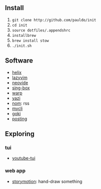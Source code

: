 ## Install

1. `git clone http://github.com/pauldo/init`
1. `cd init`
1. `source dotfiles/.appendshrc`
1. `installbrew`
1. `brew install stow`
1. `./init.sh`

## Software

- [helix](https://docs.helix-editor.com/master/)
- [lazyvim](https://www.lazyvim.org/configuration/lazy.nvim)
- [neovide](https://neovide.dev/)
- [sing-box](https://sing-box.sagernet.org/)
- [warp](https://github.com/warpdotdev/Warp)
- [yazi](https://github.com/sxyazi/yazi)
- [nom](https://github.com/guyfedwards/nom): rss
- [mycli](https://www.mycli.net/)
- [goki](https://github.com/abeleinin/goki)
- [posting](https://posting.sh/guide/)

## Exploring

### tui
- [youtube-tui](https://github.com/Siriusmart/youtube-tui)

### web app
- [storymotion](https://storymotion.video/): hand-draw something
